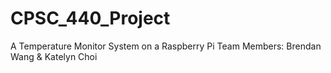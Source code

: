 # CPSC_440_Project
A Temperature Monitor System on a Raspberry Pi
Team Members: Brendan Wang & Katelyn Choi

